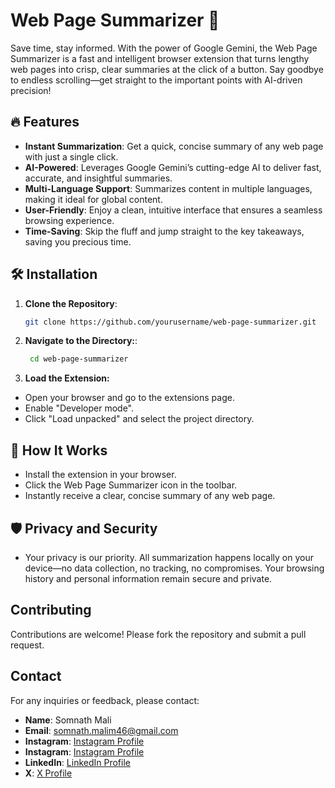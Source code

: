 # Web Page Summarizer 🚀

Save time, stay informed. With the power of Google Gemini, the Web Page Summarizer is a fast and intelligent browser extension that turns lengthy web pages into crisp, clear summaries at the click of a button. Say goodbye to endless scrolling—get straight to the important points with AI-driven precision!

## 🔥 Features
- **Instant Summarization**: Get a quick, concise summary of any web page with just a single click.
- **AI-Powered**: Leverages Google Gemini’s cutting-edge AI to deliver fast, accurate, and insightful summaries.
- **Multi-Language Support**: Summarizes content in multiple languages, making it ideal for global content.
- **User-Friendly**: Enjoy a clean, intuitive interface that ensures a seamless browsing experience.
- **Time-Saving**: Skip the fluff and jump straight to the key takeaways, saving you precious time.

## 🛠 Installation
1. **Clone the Repository**:
   ```sh
   git clone https://github.com/yourusername/web-page-summarizer.git

2. **Navigate to the Directory:**:
   ```sh
    cd web-page-summarizer

3. **Load the Extension:**

- Open your browser and go to the extensions page.
- Enable "Developer mode".
- Click "Load unpacked" and select the project directory.

## 🧠 How It Works
- Install the extension in your browser.
- Click the Web Page Summarizer icon in the toolbar.
- Instantly receive a clear, concise summary of any web page.

## 🛡️ Privacy and Security
- Your privacy is our priority. All summarization happens locally on your device—no data collection, no tracking, no compromises. Your browsing history and personal information remain secure and private.

## Contributing

Contributions are welcome! Please fork the repository and submit a pull request.


## Contact

For any inquiries or feedback, please contact:
- **Name**: Somnath Mali
- **Email**: somnath.malim46@gmail.com
- **Instagram**: [Instagram Profile](https://www.instagram.com/somnath.m41i)
- **Instagram**: [Instagram Profile](https://www.instagram.com/emperor.of.battle)
- **LinkedIn**: [LinkedIn Profile](https://www.linkedin.com/in/somnathm41i/)
- **X**: [X Profile](https://x.com/Somnathm41i)
